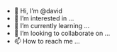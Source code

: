 - 👋 Hi, I’m @david
- 👀 I’m interested in ...
- 🌱 I’m currently learning ...
- 💞️ I’m looking to collaborate on ...
- 📫 How to reach me ...

<!---
david/david is a ✨ special ✨ repository because its `README.md` (this file) appears on your GitHub profile.
You can click the Preview link to take a look at your changes.
--->
